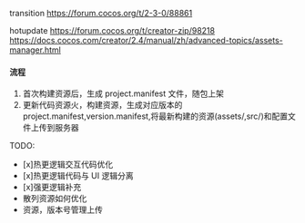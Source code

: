 transition
https://forum.cocos.org/t/2-3-0/88861

hotupdate
https://forum.cocos.org/t/creator-zip/98218
https://docs.cocos.com/creator/2.4/manual/zh/advanced-topics/assets-manager.html

#### 流程

1. 首次构建资源后，生成 project.manifest 文件，随包上架
2. 更新代码资源火，构建资源，生成对应版本的 project.manifest,version.manifest,将最新构建的资源(assets/,src/)和配置文件上传到服务器

TODO:

-   [x]热更逻辑交互代码优化
-   [x]热更逻辑代码与 UI 逻辑分离
-   [x]强更逻辑补充
-   散列资源如何优化
-   资源，版本号管理上传
